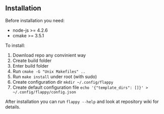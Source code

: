 ## Installation
Before installation you need:
* node-js >= 4.2.6
* cmake >= 3.5.1

To install:
1. Download repo any convinient way
2. Create build folder
3. Enter build folder
4. Run `cmake -G "Unix Makefiles" ..`
5. Run `make install` under root (with sudo)
6. Create configuration dir `mkdir ~/.config/flappy`
7. Create default configuration file `echo '{"template_dirs": []}' > ~/.config/flappy/config.json`

After installation you can run `flappy --help` and look at repository wiki for
details.

